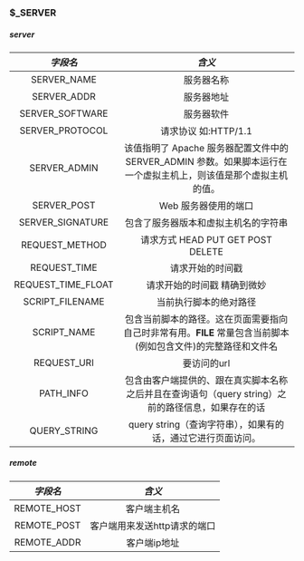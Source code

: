### $_SERVER

##### server

| *字段名* | *含义* |
| :-----: | :-----: | 
| SERVER_NAME | 服务器名称 |  
| SERVER_ADDR | 服务器地址 |
| SERVER_SOFTWARE | 服务器软件 |  
| SERVER_PROTOCOL | 请求协议 如:HTTP/1.1 |
| SERVER_ADMIN  | 该值指明了 Apache 服务器配置文件中的 SERVER_ADMIN 参数。如果脚本运行在一个虚拟主机上，则该值是那个虚拟主机的值。 |  
| SERVER_POST | Web 服务器使用的端口 |
| SERVER_SIGNATURE | 包含了服务器版本和虚拟主机名的字符串 |
| REQUEST_METHOD | 请求方式 HEAD PUT GET POST DELETE |
| REQUEST_TIME | 请求开始的时间戳 |  
| REQUEST_TIME_FLOAT | 请求开始的时间戳 精确到微妙 |
| SCRIPT_FILENAME | 当前执行脚本的绝对路径 |
| SCRIPT_NAME | 包含当前脚本的路径。这在页面需要指向自己时非常有用。__FILE__ 常量包含当前脚本(例如包含文件)的完整路径和文件名 |
| REQUEST_URI | 要访问的url |
| PATH_INFO | 包含由客户端提供的、跟在真实脚本名称之后并且在查询语句（query string）之前的路径信息，如果存在的话 |
| QUERY_STRING | query string（查询字符串），如果有的话，通过它进行页面访问。 |
##### remote

| *字段名* | *含义* |
| :-----: | :-----: |
| REMOTE_HOST | 客户端主机名 |
| REMOTE_POST | 客户端用来发送http请求的端口 |
| REMOTE_ADDR | 客户端ip地址 |
